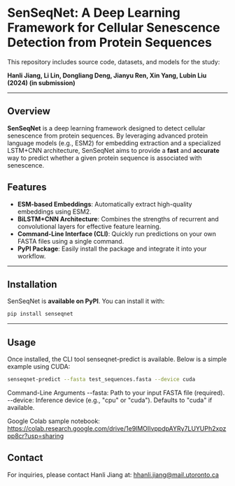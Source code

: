# SenSeqNet: A Deep Learning Framework for Cellular Senescence Detection from Protein Sequences

This repository includes source code, datasets, and models for the study:

**Hanli Jiang, Li Lin, Dongliang Deng, Jianyu Ren, Xin Yang, Lubin Liu (2024) (in submission)**

---

## Overview

**SenSeqNet** is a deep learning framework designed to detect cellular senescence from protein sequences. By leveraging advanced protein language models (e.g., ESM2) for embedding extraction and a specialized LSTM+CNN architecture, SenSeqNet aims to provide a **fast** and **accurate** way to predict whether a given protein sequence is associated with senescence.

## Features

- **ESM-based Embeddings**: Automatically extract high-quality embeddings using ESM2.
- **BiLSTM+CNN Architecture**: Combines the strengths of recurrent and convolutional layers for effective feature learning.
- **Command-Line Interface (CLI)**: Quickly run predictions on your own FASTA files using a single command.
- **PyPI Package**: Easily install the package and integrate it into your workflow.

---

## Installation

SenSeqNet is **available on PyPI**. You can install it with:

```bash
pip install senseqnet
```
---


## Usage

Once installed, the CLI tool senseqnet-predict is available.
Below is a simple example using CUDA:

```bash
senseqnet-predict --fasta test_sequences.fasta --device cuda
```

Command-Line Arguments 
--fasta: Path to your input FASTA file (required).
--device: Inference device (e.g., "cpu" or "cuda"). Defaults to "cuda" if available.

Google Colab sample notebook: https://colab.research.google.com/drive/1e9lMOIIvppdpAYRy7LUYUPh2xpzpp8cr?usp=sharing


## Contact
For inquiries, please contact Hanli Jiang at: hhanli.jiang@mail.utoronto.ca
